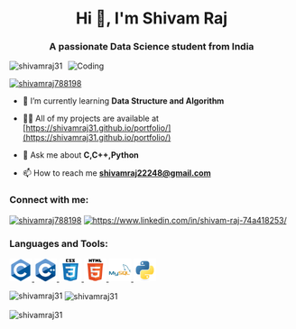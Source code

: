 <h1 align="center">Hi 👋, I'm Shivam Raj</h1>
<h3 align="center">A passionate Data Science student from India</h3>
<img align="right" alt="Coding" width="400" src="https://media2.giphy.com/media/qgQUggAC3Pfv687qPC/giphy.gif?cid=ecf05e47qbgrv675oksox3408mf72gdi6glt8240w3vju4b7&ep=v1_gifs_search&rid=giphy.gif&ct=g">

<p align="left"> <img src="https://komarev.com/ghpvc/?username=shivamraj31&label=Profile%20views&color=0e75b6&style=flat" alt="shivamraj31" /> </p>

<p align="left"> <a href="https://twitter.com/shivamraj788198" target="blank"><img src="https://img.shields.io/twitter/follow/shivamraj788198?logo=twitter&style=for-the-badge" alt="shivamraj788198" /></a> </p>

- 🌱 I’m currently learning **Data Structure and Algorithm**

- 👨‍💻 All of my projects are available at [https://shivamraj31.github.io/portfolio/](https://shivamraj31.github.io/portfolio/)

- 💬 Ask me about **C,C++,Python**

- 📫 How to reach me **shivamraj22248@gmail.com**

<h3 align="left">Connect with me:</h3>
<p align="left">
<a href="https://twitter.com/shivamraj788198" target="blank"><img align="center" src="https://raw.githubusercontent.com/rahuldkjain/github-profile-readme-generator/master/src/images/icons/Social/twitter.svg" alt="shivamraj788198" height="30" width="40" /></a>
<a href="https://linkedin.com/in/https://www.linkedin.com/in/shivam-raj-74a418253/" target="blank"><img align="center" src="https://raw.githubusercontent.com/rahuldkjain/github-profile-readme-generator/master/src/images/icons/Social/linked-in-alt.svg" alt="https://www.linkedin.com/in/shivam-raj-74a418253/" height="30" width="40" /></a>
</p>

<h3 align="left">Languages and Tools:</h3>
<p align="left"> <a href="https://www.cprogramming.com/" target="_blank" rel="noreferrer"> <img src="https://raw.githubusercontent.com/devicons/devicon/master/icons/c/c-original.svg" alt="c" width="40" height="40"/> </a> <a href="https://www.w3schools.com/cpp/" target="_blank" rel="noreferrer"> <img src="https://raw.githubusercontent.com/devicons/devicon/master/icons/cplusplus/cplusplus-original.svg" alt="cplusplus" width="40" height="40"/> </a> <a href="https://www.w3schools.com/css/" target="_blank" rel="noreferrer"> <img src="https://raw.githubusercontent.com/devicons/devicon/master/icons/css3/css3-original-wordmark.svg" alt="css3" width="40" height="40"/> </a> <a href="https://www.w3.org/html/" target="_blank" rel="noreferrer"> <img src="https://raw.githubusercontent.com/devicons/devicon/master/icons/html5/html5-original-wordmark.svg" alt="html5" width="40" height="40"/> </a> <a href="https://www.mysql.com/" target="_blank" rel="noreferrer"> <img src="https://raw.githubusercontent.com/devicons/devicon/master/icons/mysql/mysql-original-wordmark.svg" alt="mysql" width="40" height="40"/> </a> <a href="https://www.python.org" target="_blank" rel="noreferrer"> <img src="https://raw.githubusercontent.com/devicons/devicon/master/icons/python/python-original.svg" alt="python" width="40" height="40"/> </a> </p>

<p><img align="left" src="https://github-readme-stats.vercel.app/api/top-langs?username=shivamraj31&show_icons=true&locale=en&layout=compact" alt="shivamraj31" /></p>

<p>&nbsp;<img align="center" src="https://github-readme-stats.vercel.app/api?username=shivamraj31&show_icons=true&locale=en" alt="shivamraj31" /></p>

<p><img align="center" src="https://github-readme-streak-stats.herokuapp.com/?user=shivamraj31&" alt="shivamraj31" /></p>
